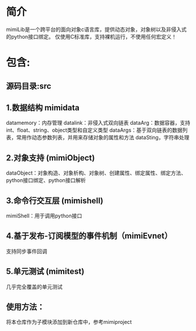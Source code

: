 # 简介
mimiLib是一个跨平台的面向对象c语言库，提供动态对象，对象树以及非侵入式的python接口绑定。
仅使用C标准库，支持裸机运行，不使用任何宏定义！
# 包含:

## 源码目录:src

## 1.数据结构 mimidata
datamemory：内存管理
datalink：非侵入式双向链表
dataArg：数据容器，支持int、float、string、object类型和自定义类型
dataArgs：基于双向链表的数据列表，常用作动态参数列表，并用来存储对象的属性和方法
dataSting，字符串处理

## 2.对象支持 (mimiObject) 
dataObject：对象构造、对象析构、对象树、创建属性、绑定属性、绑定方法、python接口绑定、python接口解析

## 3.命令行交互层 (mimishell) 
mimiShell：用于调用python接口

## 4.基于发布-订阅模型的事件机制（mimiEvnet）
支持同步事件回调

## 5.单元测试 (mimitest) 
几乎完全覆盖的单元测试

## 使用方法：

将本仓库作为子模块添加到新仓库中，参考mimiproject
